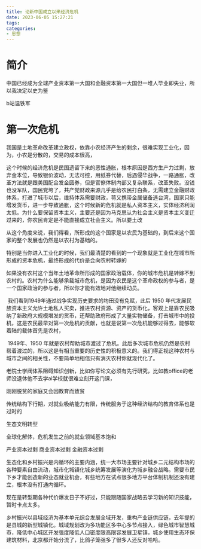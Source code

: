 ```yaml
---
title: 论新中国成立以来经济危机
date: 2023-06-05 15:27:21
tags:
categories:
- 思想
---
```






# 简介

中国已经成为全球产业资本第一大国和金融资本第一大国但一堆人毕业即失业，所以我决定以史为鉴 

b站温铁军

# 第一次危机

我国是土地革命改革建立政权，依靠小农经济产生的剩余，很难实现工业化，因为，小农是分散的，交易的成本很高，

这个时候的经济危机是民国遗留下来的恶性通胀，根本原因是西方生产力过剩，放弃金本位，导致银价波动，无法可控，用纸券代替，后遇侵华战争，一路通胀，改革方法就是跟美国配合发金圆券，但是官僚体制内部又复杂联系，改革失败。没钱也没军队，国民党垮了，共产党财政来源几乎是给农民打白条，无需建立金融财政体系，打进了城市以后，维持体系需要财政，蒋又携带金属储备逃台湾，国家只能增发货币，进一步导致通胀，这个时候新的危机就是私人资本主义，实体经济利润太低。为什么要保留资本主义，主要还是因为马克思认为社会主义是资本主义变迁过来的，你农民肯定是不能直接成立社会主义。所以要土改









​	从这个角度来说，我们得看，所形成的这个国家是以农民为基础的，到后来这个国家的整个发展也仍然是以农村为基础的。

​	特别是当你进入工业化的时候，我们最清楚的看到的一个现象就是工业化在城市所形成的资本危机，最终形成的代价是会向农村转嫁的

​	如果没有农村这个当年土地革命所形成的国家政治载体，你的城市危机是转嫁不到农村的。农村为什么能够承载城市危机，是因为农民是这个革命政权的参与者，是一个国家政治的参与者，所以你才能有效地对他继续动员。

​	我们看到1949年通过战争实现历史要求的均田没有免赋，此后 1950 年代发展民族资本主义允许土地私人买卖，推进农村资源、资产的货币化，客观上是靠农民吸纳了新政府大规模增发的货币，还帮助政府形成了大量实物储备，打击城市中的投机，这是农民最早对第一次危机的贡献，也就是说第一次危机能够过得去，能够软着陆的载体首先是农村，

​	1949年、1950 年就是农村帮助城市渡过了危机。此后多次城市危机仍然是农村帮着渡过的，所以这是有相当重要的历史性的积极意义的。我们得正视这种农村与城市之间的相关性，不要简单地相信只有消灭农村你就现代化了。



​	老院士学阀体系阻碍知识创新，比如你写论文必须有先行研究，比如教office的老师没退休他不去学ai学校就很难立刻开这门课，



刚刚脱贫的家庭又会因教育而致贫

传统结构下行期，对就业吸纳能力有限，传统服务于这种经济结构的教育体系也是过时的

生态文明转型

全球化解体，危机发生之前的就业领域基本饱和

产业资本过剩 商业资本过剩 金融资本过剩



生态化和乡村振兴是内循环的主要内涵，统一大市场主要针对城乡二元结构市场的各种要素自由流动，城市化城镇化城乡统筹发展等演化为城乡融合战略。需要市民下乡才能创造新的业态就业机会，有些地方在试点很多地方平台体制机制还没有建立，根本没有打通内循环。

现在是转型期各种代价爆发日子不好过，只能跟随国家战略去学习新的知识技能，暂时卡点太多。



乡村振兴以县域经济为基本单元综合发展全域开发，重构产业链供应链，去年提的是县城的新型城镇化。城域规划改为多功能区多中心多节点接入，绿色城市智慧城市，降低中心城区开发强度降低人口密度限高限容发展卫星镇，城乡使用生态环保建筑材料，北京都开始分流了，比鸽子笼强多了很多人还反对哈哈。
